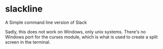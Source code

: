 # slackline
A Simple command line version of Slack


Sadly, this does not work on Windows, only unix systems.  There's no Windows port for the curses module, which is what is used to create a split screen in the terminal.
